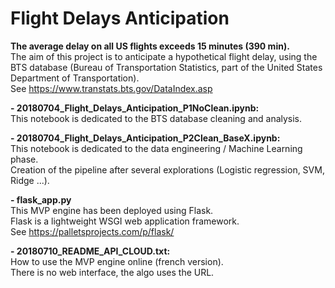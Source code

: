 # Flight Delays Anticipation    

<b> The average delay on all US flights exceeds 15 minutes (390 min).</b>     
The aim of this project is to anticipate a hypothetical flight delay, using the BTS database (Bureau of Transportation Statistics, part of the United States Department of Transportation).    
See https://www.transtats.bts.gov/DataIndex.asp    

<b> - 20180704_Flight_Delays_Anticipation_P1NoClean.ipynb:</b>    
This notebook is dedicated to the BTS database cleaning and analysis.
 
<b> - 20180704_Flight_Delays_Anticipation_P2Clean_BaseX.ipynb: </b>    
This notebook is dedicated to the data engineering / Machine Learning phase.    
Creation of the pipeline after several explorations (Logistic regression, SVM, Ridge ...).    

<b> - flask_app.py </b>     
This MVP engine has been deployed using Flask.    
Flask is a lightweight WSGI web application framework.    
See https://palletsprojects.com/p/flask/

<b> - 20180710_README_API_CLOUD.txt: </b>    
How to use the MVP engine online (french version).    
There is no web interface, the algo uses the URL.
